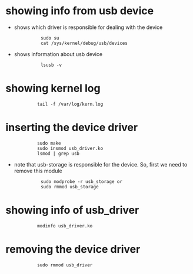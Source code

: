 # showing info from usb device

* shows which driver is responsible for dealing with the device

                sudo su
                cat /sys/kernel/debug/usb/devices 

* shows information about usb device

                lsusb -v

# showing kernel log

                tail -f /var/log/kern.log

# inserting the device driver

                sudo make
                sudo insmod usb_driver.ko
                lsmod | grep usb

* note that usb-storage is responsible for the device. So, first we need to remove this module

                sudo modprobe -r usb_storage or
                sudo rmmod usb_storage

# showing info of usb_driver

                modinfo usb_driver.ko

# removing the device driver

                sudo rmmod usb_driver
